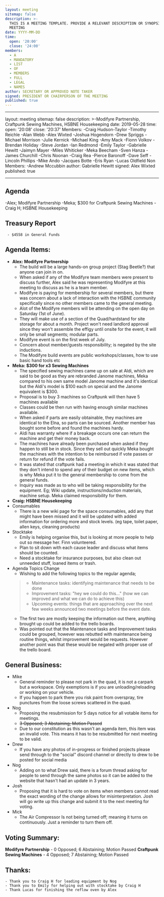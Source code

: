 ```yaml
---
layout: meeting
sitemap: false
description: >-
  THIS IS A MEETING TEMPLATE. PROVIDE A RELEVANT DESCRIPTION OR SYNOPSIS OF THE
  MEETING
date: YYYY-MM-DD
time:
  open: '20:00'
  close: '24:00'
members:
  - A
  - MANDATORY
  - LIST
  - OF
  - MEMBERS
  - FULL
  - LEGAL
  - NAMES
author: SECRETARY OR APPROVED NOTE TAKER
signed: PRESIDENT OR CHAIRPERSON OF THE MEETING
published: true
---
```

---

layout: meeting
sitemap: false
description: >-Modifyre Partnership, Craftpunk Sewing Machines, HSBNE Housekeeping
date: 2019-05-28
time:
  open: '20:08'
  close: '20:37'
Members:
-Craig Hudson-Taylor
-Timothy Reichle
-Alan Webb
-Alex Wixted
-Joshua Hogendorn
-Drew Spriggs
-Michael Morrison
-Julie Kernick
-Michael King
-Amy Mack
-Fionn Volkov
-Brendan Holiday
-Steve Jordan
-Ian Redmond
-Emily Taylor
-Gabrielle Hewitt
-Jaimyn Mayer
-Miles Whiticker
-Meka Beecham
-Sven Hanza
-James Churchill
-Chris Noonan
-Craig Rea
-Pierce Baronoff
-Dave Seff
-Lincoln Phillips
-Mike Ando
-Jacques Botte
-Eris Ryan
-Lucas Oldfield
Non Members:
-Andrew Mccubbin
author: Gabrielle Hewitt
signed: Alex Wixted
published: true

---

## Agenda
-Alex; Modifyre Partnership
-Meka; $300 for Craftpunk Sewing Machines
-Craig H; HSBNE Housekeeping

## Treasury Report
     - $4558 in General Funds
     
## Agenda Items:
- **Alex: Modifyre Partnership**
  - The build will be a large hands-on group project (Stag Beetle?) that anyone can join in on.
  - When asked if any of the Modifyre team members were present to discuss further, Alex said he was representing Modifyre at this meeting to discuss as he is a team member.
  - Modifyre is paying for membership for several members, but there was concern about a lack of interaction with the HSBNE community specifically since no other members came to the general meeting.
  - Alot of the Modifyre members will be attending on the open day on Saturday (1st of June).
  - They will make use of a section of the Quad/hardstand for site storage for about a month. Project won't need landlord approval since they won't assemble the effigy until onsite for the event, it will only be small segments; modular parts.
  - Modifyre event is on the first week of July.
  - Concern about member/guests responsibility; is negated by the site inductions.
  - The Modifyre build events are public workshops/classes, how to use basic hand tools etc
- **Meka: $300 for x3 Sewing Machines**
  - The specified sewing machines came up on sale at Aldi, which are said to be good as they are rebranded Janome machines, Meka compared to his own same model Janome machine and it's identical but the Aldi's model is $100 each on special and the Janome equivalent is $300.
  - Proposal is to buy 3 machines so Craftpunk will then have 5 machines available
  - Classes could be then run with having enough similar machines available.
  - When asked if parts are easily obtainable, they machines are identical to the Elna, so parts can be sourced. Another member has bought some before and found the machines hardy.
  - Aldi has warranty where if a breakage occurs one can return the machine and get their money back.
  - The machines have already been purchased when asked if they happen to still be in stock. Since they sell out quickly Meka bought the machines with the intention to be reimbursed if vote passes or return for refund if the vote fails.
  - It was stated that craftpunk had a meeting in which it was stated that they don't intend to spend any of their budget on new items, which is why Meka put it to the general membership to come from the general funds.
  - Inquiry was made as to who will be taking responsibility for the equipment. Eg; Wiki update, instructions/induction materials, machine setup. Meka claimed responsibility for them.
- **Craig: HSBNE Housekeeping**
- Consumables
  - There is a new wiki page for the space consumables, add any that might have been missed and it will be updated with added information for ordering more and stock levels. (eg tape, toilet paper, allen keys, cleaning products)
- Stocktake
  - Emily is helping organise this, but is looking at more people to help out so message her. Finn volunteered.
  - Plan to sit down with each cause leader and discuss what items should be counted.
  - Need a stocktake for insurance purposes, but also clean out unneeded stuff, loaned items or trash.
- Agenda Topics Change
  - Wishing to add the following topics to the regular agenda;
  >- Maintenance tasks: identifying maintenance that needs to be done
  >- Improvement tasks: "hey we could do this..." (how we can improved and what we can do to achieve this)
  >- Upcoming events: things that are approaching over the next few weeks announced two meetings before the event date.
  - The first two are mostly keeping the information out there, anything brought up could be added to the trello boards.
  - Was pointed out that the Maintenance tasks and Improvement tasks could be grouped, however was rebutted with maintenance being routine things, whilst improvement would be requests. However another point was that these would be negated with proper use of the trello board.

## General Business:
 - Mike
   - General reminder to please not park in the quad, it is not a carpark but a workspace. Only exemptions is if you are unloading/reloading or working on your vehicle.
   - If you happen to park there you risk paint from overspray, tire punctures from the loose screws scattered in the quad.
 - Nog
   - Proposing the resubmission for 5 days notice for all votable items for meetings.
   - ~~3 Opposed; 3 Abstaining; Motion Passed~~
   - Due to our constitution as this wasn't an agenda item, this item was an invalid vote. This means it has to be resubmitted for next meeting to be valid.
 - Drew
   - If you have any photos of in-progress or finished projects please send through to the "social" discord channel or directly to drew to be posted for social media
 - Nog
   - Adding on to what Drew said, there is a forum thread asking for people to send through the same photos so it can be added to the website that hasn't had an update in 3 years.
 - Josh
   - Proposing that it is hard to vote on items when members cannot read the exact wording of the change allows for misinterpretation. Josh will go write up this change and submit it to the next meeting for voting.
 - Mick
   - The Air Compressor Is not being turned off; meaning it turns on continuously. Just a reminder to turn them off.

## Voting Summary:
**Modifyre Partnership** - 0 Opposed; 6 Abstaining; Motion Passed
**Craftpunk Sewing Machines** - 4 Opposed; 7 Abstaining; Motion Passed

## Thanks:
    - Thank you to Craig H for leading equipment by Nog
    - Thank you to Emily for helping out with stocktake by Craig H
    - Thank Lucas for finishing the reflow oven by Alex



